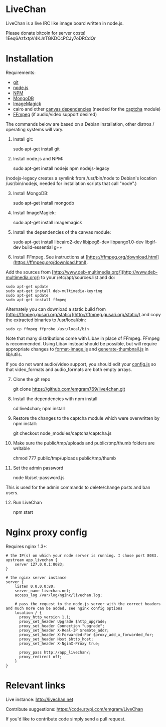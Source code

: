 LiveChan
====


LiveChan is a live IRC like image board written in node.js.

Please donate bitcoin for server costs!
1Eeq6AzfxtpV4KJnTGKDCcPCJy7oDRCdQr

Installation
====

Requirements:
- [git](http://git-scm.com/)
- [node.js](http://nodejs.org/)
- [NPM](https://npmjs.org/)
- [MongoDB](http://www.mongodb.org/)
- [ImageMagick](http://imagemagick.org/script/index.php)
- cairo and other [canvas dependencies](https://github.com/LearnBoost/node-canvas/wiki/_pages) (needed for the [captcha](https://npmjs.org/package/captcha) module)
- [FFmpeg](https://ffmpeg.org/) (if audio/video support desired)

The commands below are based on a Debian installation, other distros / operating systems will vary.

1) Install git:

    sudo apt-get install git

2) Install node.js and NPM:

    sudo apt-get install nodejs npm nodejs-legacy

(nodejs-legacy creates a symlink from /usr/bin/node to Debian's location /usr/bin/nodejs, needed for installation scripts that call "node".)

3) Install MongoDB:

    sudo apt-get install mongodb

4) Install ImageMagick:

    sudo apt-get install imagemagick

5) Install the dependencies of the canvas module:

    sudo apt-get install libcairo2-dev libjpeg8-dev libpango1.0-dev libgif-dev build-essential g++

6) Install FFmpeg. See instructions at [https://ffmpeg.org/download.html](https://ffmpeg.org/download.html).

Add the sources from [http://www.deb-multimedia.org/](http://www.deb-multimedia.org/) to your /etc/apt/sources.list and do:

    sudo apt-get update
    sudo apt-get install deb-multimedia-keyring
    sudo apt-get update
    sudo apt-get install ffmpeg

Alternately you can download a static build from [http://ffmpeg.gusari.org/static/](http://ffmpeg.gusari.org/static/) and copy the extracted binaries to /usr/local/bin:

    sudo cp ffmpeg ffprobe /usr/local/bin

Note that many distributions come with Libav in place of FFmpeg. FFmpeg is recommended. Using Libav instead should be possible, but will require appropriate changes to [format-image.js](https://github.com/emgram769/live4chan/blob/master/lib/utils/format-image.js) and [generate-thumbnail.js](https://github.com/emgram769/live4chan/blob/master/lib/utils/generate-thumbnail.js) in lib/utils.

If you do not want audio/video support, you should edit your [config.js](https://github.com/emgram769/live4chan/blob/master/config.js) so that video_formats and audio_formats are both empty arrays.

7) Clone the git repo

    git clone https://github.com/emgram769/live4chan.git

8) Install the dependencies with npm install

    cd live4chan; npm install

9) Restore the changes to the captcha module which were overwritten by npm install:

    git checkout node_modules/captcha/captcha.js

10) Make sure the public/tmp/uploads and public/tmp/thumb folders are writable

    chmod 777 public/tmp/uploads public/tmp/thumb

11) Set the admin password

    node lib/set-password.js

This is used for the admin commands to delete/change posts and ban users.

12) Run LiveChan

    npm start

Nginx proxy config
====
Requires nginx 1.3+:

```nginx
# the IP(s) on which your node server is running. I chose port 8083.
upstream app_livechan {
    server 127.0.0.1:8083;
}

# the nginx server instance
server {
    listen 0.0.0.0:80;
    server_name livechan.net;
    access_log /var/log/nginx/livechan.log;

    # pass the request to the node.js server with the correct headers and much more can be added, see nginx config options
    location / {
      proxy_http_version 1.1;
      proxy_set_header Upgrade $http_upgrade;
      proxy_set_header Connection "upgrade";
      proxy_set_header X-Real-IP $remote_addr;
      proxy_set_header X-Forwarded-For $proxy_add_x_forwarded_for;
      proxy_set_header Host $http_host;
      proxy_set_header X-NginX-Proxy true;

      proxy_pass http://app_livechan/;
      proxy_redirect off;
    }
}
```

Relevant links
====
Live instance: http://livechan.net

Contribute suggestions: https://code.stypi.com/emgram/LiveChan

If you'd like to contribute code simply send a pull request.
